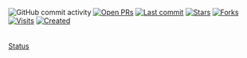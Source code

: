 ![GitHub commit activity](https://img.shields.io/github/commit-activity/m/myvinb/Algo-Learn?style=plastic)
[![Open PRs](https://img.shields.io/github/issues-pr-raw/myvinb/Algo-Learn)](https://github.com/myvinb/Algo-Learn/pulls)
[![Last commit](https://badges.pufler.dev/updated/myvinb/Algo-Learn?color=red)](https://badges.pufler.dev)
[![Stars](https://img.shields.io/github/stars/myvinb/Algo-Learn?color=green)](https://github.com/myvinb/Algo-Learn/stargazers)
[![Forks](https://img.shields.io/github/forks/myvinb/Algo-Learn?color=orange)](https://github.com/myvinb/Algo-Learn/network/members)
[![Visits](https://badges.pufler.dev/visits/myvinb/Algo-Learn?color=blueviolet)](https://badges.pufler.dev)
[![Created](https://badges.pufler.dev/created/myvinb/Algo-Learn?color=yellowgreen)](https://badges.pufler.dev)
<br><br><br>
[Status](https://docs.google.com/spreadsheets/d/1KCrh5Cb92PvTl9koItWz1RUYEsWYgvFhosY-JtcyFcw/edit#gid=0)
